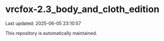 # vrcfox-2.3_body_and_cloth_edition

Last updated: 2025-06-05 23:10:57

This repository is automatically maintained.
